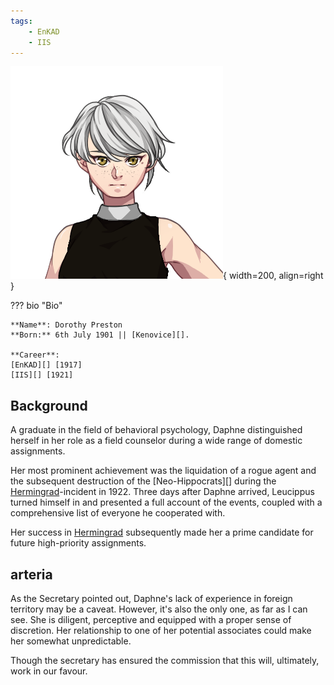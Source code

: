 ```yaml
---
tags:
    - EnKAD
    - IIS
---
```


![Daphne](../assets/people/D1923.png){ width=200, align=right }

??? bio "Bio"

    **Name**: Dorothy Preston  
    **Born:** 6th July 1901 || [Kenovice][].  

    **Career**:  
    [EnKAD][] [1917]  
    [IIS][] [1921]  

## Background
A graduate in the field of behavioral psychology, Daphne distinguished herself in her role as a field counselor during a wide range of domestic assignments.

Her most prominent achievement was the liquidation of a rogue agent and the subsequent destruction of the [Neo-Hippocrats][] during the [Hermingrad]()-incident in 1922. Three days after Daphne arrived, Leucippus turned himself in and presented a full account of the events, coupled with a comprehensive list of everyone he cooperated with.

Her success in [Hermingrad]() subsequently made her a prime candidate for future high-priority assignments.

## arteria
As the Secretary pointed out, Daphne's lack of experience in foreign territory may be a caveat. 
However, it's also the only one, as far as I can see.
She is diligent, perceptive and equipped with a proper sense of discretion.
Her relationship to one of her potential associates could make her somewhat unpredictable. 

Though the secretary has ensured the commission that this will, ultimately, work in our favour.